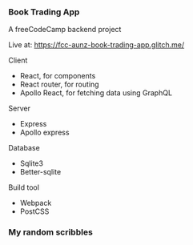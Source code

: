 ### Book Trading App
A freeCodeCamp backend project

Live at:
https://fcc-aunz-book-trading-app.glitch.me/

Client
- React, for components
- React router, for routing
- Apollo React, for fetching data using GraphQL

Server
- Express
- Apollo express

Database
- Sqlite3
- Better-sqlite

Build tool
- Webpack
- PostCSS



### My random scribbles
